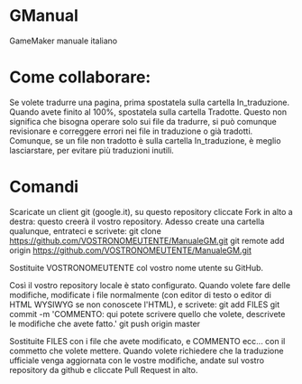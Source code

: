 GManual
=======

GameMaker manuale italiano

Come collaborare:
=======


Se volete tradurre una pagina, prima spostatela sulla cartella In_traduzione. Quando avete finito al 100%, spostatela sulla cartella Tradotte. Questo non significa che bisogna operare solo sui file da tradurre, si può comunque revisionare e correggere errori nei file in traduzione o già tradotti. Comunque, se un file non tradotto è sulla cartella In_traduzione, è meglio lasciarstare, per evitare più traduzioni inutili.

Comandi
=======

Scaricate un client git (google.it), su questo repository cliccate Fork in alto a destra: questo creerà il vostro repository.
Adesso create una cartella qualunque, entrateci e scrivete:
git clone https://github.com/VOSTRONOMEUTENTE/ManualeGM.git
git remote add origin https://github.com/VOSTRONOMEUTENTE/ManualeGM.git

Sostituite VOSTRONOMEUTENTE col vostro nome utente su GitHub.

Così il vostro repository locale è stato configurato.
Quando volete fare delle modifiche, modificate i file normalmente (con editor di testo o editor di HTML WYSIWYG se non conoscete l'HTML), e scrivete:
git add FILES
git commit -m 'COMMENTO: qui potete scrivere quello che volete, descrivete le modifiche che avete fatto.'
git push origin master

Sostituite FILES con i file che avete modificato, e COMMENTO ecc... con il commetto che volete mettere.
Quando volete richiedere che la traduzione ufficiale venga aggiornata con le vostre modifiche, andate sul vostro repository da github e cliccate Pull Request in alto.

